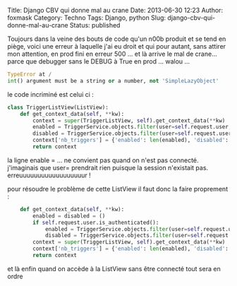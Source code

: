 Title: Django CBV qui donne mal au crane
Date: 2013-06-30 12:23
Author: foxmask
Category: Techno
Tags: Django, python
Slug: django-cbv-qui-donne-mal-au-crane
Status: published

Toujours dans la veine des bouts de code qu'un n00b produit et se tend
en piège, voici une erreur à laquelle j'ai eu droit et qui pour autant,
sans attirer mon attention, en prod fini en erreur 500 ... et là arrive
le mal de crane... parce que debugger sans le DEBUG à True en prod ...
walou ...

```python
TypeError at /
int() argument must be a string or a number, not 'SimpleLazyObject'
```

le code incriminé est celui ci :

```python
class TriggerListView(ListView):
    def get_context_data(self, **kw):
        context = super(TriggerListView, self).get_context_data(**kw)
        enabled = TriggerService.objects.filter(user=self.request.user, status=1)
        disabled = TriggerService.objects.filter(user=self.request.user, status=0)
        context['nb_triggers'] = {'enabled': len(enabled), 'disabled': len(disabled)}
        return context
```

la ligne enable = ... ne convient pas quand on n'est pas connecté.  
j'imaginais que user= prendrait rien puisque la session n'existait pas.
erreuuuuuuuuuuuuuuuuuur !

pour résoudre le problème de cette ListView il faut donc la faire
proprement :

```python
    def get_context_data(self, **kw):
        enabled = disabled = ()
        if self.request.user.is_authenticated():
            enabled = TriggerService.objects.filter(user=self.request.user, status=1)
            disabled = TriggerService.objects.filter(user=self.request.user, status=0)
        context = super(TriggerListView, self).get_context_data(**kw)
        context['nb_triggers'] = {'enabled': len(enabled), 'disabled': len(disabled)}
        return context
```

et là enfin quand on accède à la ListView sans être connecté tout sera
en ordre

